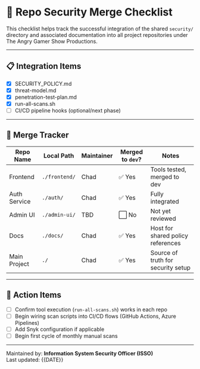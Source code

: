 # 🔀 Repo Security Merge Checklist

This checklist helps track the successful integration of the shared `security/` directory and associated documentation into all project repositories under The Angry Gamer Show Productions.

---

## 📋 Integration Items

- [x] SECURITY_POLICY.md
- [x] threat-model.md
- [x] penetration-test-plan.md
- [x] run-all-scans.sh
- [ ] CI/CD pipeline hooks (optional/next phase)

---

## 📁 Merge Tracker

| Repo Name     | Local Path       | Maintainer   | Merged to `dev`? | Notes                             |
|---------------|------------------|--------------|-------------------|------------------------------------|
| Frontend      | `./frontend/`    | Chad         | ✅ Yes             | Tools tested, merged to dev        |
| Auth Service  | `./auth/`        | Chad         | ✅ Yes             | Fully integrated                   |
| Admin UI      | `./admin-ui/`    | TBD          | ⬜ No              | Not yet reviewed                   |
| Docs          | `./docs/`        | Chad         | ✅ Yes             | Host for shared policy references  |
| Main Project  | `./`             | Chad         | ✅ Yes             | Source of truth for security setup |

---

## 📝 Action Items

- [ ] Confirm tool execution (`run-all-scans.sh`) works in each repo
- [ ] Begin wiring scan scripts into CI/CD flows (GitHub Actions, Azure Pipelines)
- [ ] Add Snyk configuration if applicable
- [ ] Begin first cycle of monthly manual scans

---

Maintained by: **Information System Security Officer (ISSO)**  
Last updated: {{DATE}}
